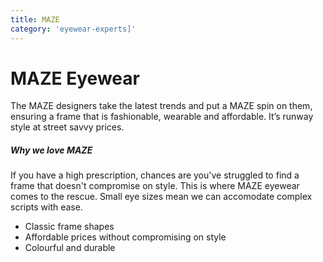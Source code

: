 ```yaml
---
title: MAZE
category: 'eyewear-experts]'
---
```

<div class="employee-heading">
</div>

# MAZE Eyewear

The MAZE designers take the latest trends and put a MAZE spin on them, ensuring a frame that is fashionable, wearable and affordable. It’s runway style at street savvy prices.

##### Why we love MAZE

If you have a high prescription, chances are you've struggled to find a frame that doesn't compromise on style. This is where MAZE eyewear comes to the rescue. Small eye sizes mean we can accomodate complex scripts with ease.

* Classic frame shapes
* Affordable prices without compromising on style
* Colourful and durable
